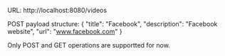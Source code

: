 URL: http://localhost:8080/videos

POST payload structure:
{
    "title": "Facebook",
    "description": "Facebook website",
    "url": "www.facebook.com"
}

Only POST and GET operations are supportted for now.

